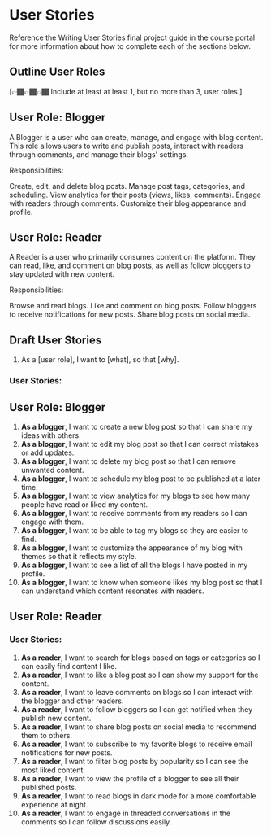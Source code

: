 # User Stories

Reference the Writing User Stories final project guide in the course portal for more information about how to complete each of the sections below.

## Outline User Roles

[👉🏾👉🏾👉🏾 Include at least at least 1, but no more than 3, user roles.]
## User Role: Blogger
A Blogger is a user who can create, manage, and engage with blog content. This role allows users to write and publish posts, interact with readers through comments, and manage their blogs' settings.

Responsibilities:

Create, edit, and delete blog posts.
Manage post tags, categories, and scheduling.
View analytics for their posts (views, likes, comments).
Engage with readers through comments.
Customize their blog appearance and profile.

## User Role: Reader
A Reader is a user who primarily consumes content on the platform. They can read, like, and comment on blog posts, as well as follow bloggers to stay updated with new content.

Responsibilities:

Browse and read blogs.
Like and comment on blog posts.
Follow bloggers to receive notifications for new posts.
Share blog posts on social media.



## Draft User Stories
1. As a [user role], I want to [what], so that [why].

### User Stories:

## User Role: Blogger

1. **As a blogger**, I want to create a new blog post so that I can share my ideas with others.
2. **As a blogger**, I want to edit my blog post so that I can correct mistakes or add updates.
3. **As a blogger**, I want to delete my blog post so that I can remove unwanted content.
4. **As a blogger**, I want to schedule my blog post to be published at a later time.
5. **As a blogger**, I want to view analytics for my blogs to see how many people have read or liked my content.
6. **As a blogger**, I want to receive comments from my readers so I can engage with them.
7. **As a blogger**, I want to be able to tag my blogs so they are easier to find.
8. **As a blogger**, I want to customize the appearance of my blog with themes so that it reflects my style.
9. **As a blogger**, I want to see a list of all the blogs I have posted in my profile.
10. **As a blogger**, I want to know when someone likes my blog post so that I can understand which content resonates with readers.


## User Role: Reader

### User Stories:
1. **As a reader**, I want to search for blogs based on tags or categories so I can easily find content I like.
2. **As a reader**, I want to like a blog post so I can show my support for the content.
3. **As a reader**, I want to leave comments on blogs so I can interact with the blogger and other readers.
4. **As a reader**, I want to follow bloggers so I can get notified when they publish new content.
5. **As a reader**, I want to share blog posts on social media to recommend them to others.
6. **As a reader**, I want to subscribe to my favorite blogs to receive email notifications for new posts.
7. **As a reader**, I want to filter blog posts by popularity so I can see the most liked content.
8. **As a reader**, I want to view the profile of a blogger to see all their published posts.
9. **As a reader**, I want to read blogs in dark mode for a more comfortable experience at night.
10. **As a reader**, I want to engage in threaded conversations in the comments so I can follow discussions easily.



